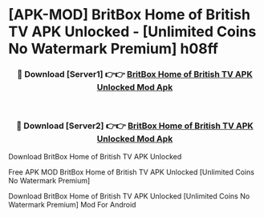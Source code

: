 # [APK-MOD] BritBox  Home of British TV APK Unlocked - [Unlimited Coins No Watermark Premium] h08ff



<div align="center">
<h3>🔴 Download [Server1] 👉👉 <a href="https://momento.my/?title=BritBox__Home_of_British_TV_APK_Unlocked">BritBox  Home of British TV APK Unlocked Mod Apk</a></h3><br>

<h3>🔴 Download [Server2] 👉👉 <a href="https://momento.my/?title=BritBox__Home_of_British_TV_APK_Unlocked">BritBox  Home of British TV APK Unlocked Mod Apk</a></h3>
</div>



Download BritBox  Home of British TV APK Unlocked 

Free APK MOD BritBox  Home of British TV APK Unlocked [Unlimited Coins No Watermark Premium]

Download BritBox  Home of British TV APK Unlocked [Unlimited Coins No Watermark Premium] Mod For Android
